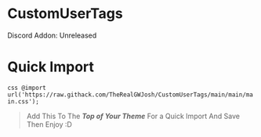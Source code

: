 # CustomUserTags
Discord Addon: Unreleased
# Quick Import
```css @import url('https://raw.githack.com/TheRealGWJosh/CustomUserTags/main/main/main.css'); ```
> Add This To The ***Top of Your Theme*** For a Quick Import And Save Then Enjoy :D
